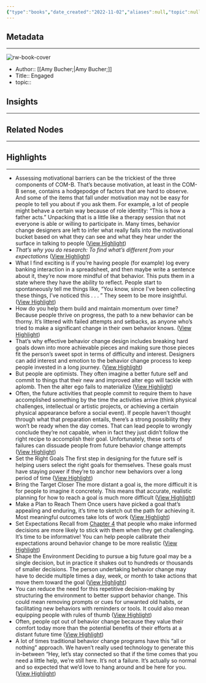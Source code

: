 ```yaml
---
{"type":"books","date_created":"2022-11-02","aliases":null,"topic":null,"url":null,"layout":null,"banner":null,"dg-publish":true,"tags":null,"permalink":"/300-biblio/100-books/engaged/","dgPassFrontmatter":true,"created":"2023-10-20T12:44:18.000-05:00","updated":"2023-10-20T12:44:18.000-05:00"}
---
```


## Metadata
---
![rw-book-cover](https://readwise-assets.s3.amazonaws.com/media/reader/parsed_document_assets/6932765/cover-cover.jpeg)
- Author:: [[Amy Bucher;\|Amy Bucher;]]
- Title:: Engaged
- topic::  



## Insights
---
## Related Nodes
---

## Highlights 
---
- Assessing motivational barriers can be the trickiest of the three components of COM-B. That’s because motivation, at least in the COM-B sense, contains a hodgepodge of factors that are hard to observe. And some of the items that fall under motivation may not be easy for people to tell you about if you ask them.
  For example, a lot of people might behave a certain way because of role identity: “This is how a father acts.” Unpacking that is a little like a therapy session that not everyone is able or willing to participate in.
  Many times, behavior change designers are left to infer what really falls into the motivational bucket based on what they can see and what they hear under the surface in talking to people ([View Highlight](https://read.readwise.io/read/01ggv8xbv7e97by3gpvvpa6fzs))
- *That’s why you do research: To find* *what’s different from your expectations* ([View Highlight](https://read.readwise.io/read/01ggv93ng8mhg0nrdv79aktptr))
- What I find exciting is if you’re having people (for example) log every banking interaction in a spreadsheet, and then maybe write a sentence about it, they’re now more mindful of that behavior. This puts them in a state where they have the ability to reflect. People start to spontaneously tell me things like, “You know, since I’ve been collecting these things, I’ve noticed this . . . ” They seem to be more insightful. ([View Highlight](https://read.readwise.io/read/01ggv95z48w1n8qppy2pv2xt92))
- How do you help them build and maintain momentum over
  time?
  Because people thrive on progress, the path to a new behavior can be thorny. It’s littered with failed attempts and setbacks, as anyone who’s tried to make a significant change in their own behavior knows. ([View Highlight](https://read.readwise.io/read/01ggt245t0hcsrsnrsambcspmw))
- That’s why effective behavior change design includes breaking hard goals down into more achievable pieces and making sure those pieces fit the person’s sweet spot in terms of difficulty and interest. Designers can add interest and emotion to the behavior change process to keep people invested in a long journey. ([View Highlight](https://read.readwise.io/read/01ggt24knqc2qraxemavny4mn7))
- But people are optimists. They often imagine a better future self and commit to things that their new and improved alter ego will tackle with aplomb. Then the alter ego fails to materialize ([View Highlight](https://read.readwise.io/read/01ggv9895y3920qbtv0et4te26))
- Often, the future activities that people commit to require them to have accomplished something by the time the activities arrive (think physical challenges, intellectual or artistic projects, or achieving a certain physical appearance before a social event). If people haven’t thought through what that preparation entails, there’s a strong possibility they won’t be ready when the day comes. That can lead people to wrongly conclude they’re not capable, when in fact they just didn’t follow the right recipe to accomplish their goal. Unfortunately, these sorts of failures can dissuade people from future behavior change attempts ([View Highlight](https://read.readwise.io/read/01ggv99awec6a2carpxzj63q9y))
- Set the Right Goals
  The first step in designing for the future self is helping users select the right goals for themselves. These goals must have staying power if they’re to anchor new behaviors over a long period of time ([View Highlight](https://read.readwise.io/read/01ggv9a8q5hcxvtaw3skpvvx7b))
- Bring the Target Closer
  The more distant a goal is, the more difficult it is for people to imagine it concretely. This means that accurate, realistic planning for how to reach a goal is much more difficult ([View Highlight](https://read.readwise.io/read/01ggv9dsrdgtm9gwkg77hjgmq7))
- Make a Plan to Reach Them
  Once users have picked a goal that’s appealing and enduring, it’s time to sketch out the path for achieving it. Most meaningful outcomes take lots of work ([View Highlight](https://read.readwise.io/read/01ggv9e3kbyywf63s28mcy0k29))
- Set Expectations
  Recall from [Chapter 4](https://readwise.io/reader/document_raw_content/6932765#p110) that people who make informed decisions are more likely to stick with them when they get challenging. It’s time to be informative! You can help people calibrate their expectations around behavior change to be more realistic ([View Highlight](https://read.readwise.io/read/01ggv9ed197vrdjjne1s7v0jy9))
- Shape the Environment
  Deciding to pursue a big future goal may be a single decision, but in practice it shakes out to hundreds or thousands of smaller decisions.
  The person undertaking behavior change may have to decide multiple times a day, week, or month to take actions that move them toward the goal ([View Highlight](https://read.readwise.io/read/01ggv9fphwb5a5cq5z0q5hmvrg))
- You can reduce the need for this repetitive decision-making by structuring the environment to better support behavior change. This could mean removing prompts or cues for unwanted old habits, or facilitating new behaviors with reminders or tools. It could also mean equipping people with rules of thumb ([View Highlight](https://read.readwise.io/read/01ggv9g86sxnqm0bah3yyynr1j))
- Often, people opt out of behavior change because they value their comfort today more than the potential benefits of their efforts at a distant future time ([View Highlight](https://read.readwise.io/read/01ggv9gx7rkk3hnnew972t0wpb))
- A lot of times traditional behavior change programs have this “all or nothing” approach. We haven’t really used technology to generate this in-between “Hey, let’s stay connected so that if the time comes that you need a little help, we’re still here. It’s not a failure. It’s actually so normal and so expected that we’d love to hang around and be here for you. ([View Highlight](https://read.readwise.io/read/01ggv9k9wmp2nkg760vq2bp2ar))
